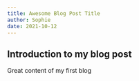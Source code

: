 ```yaml
---
title: Awesome Blog Post Title
author: Sophie
date: 2021-10-12
---
```


## Introduction to my blog post

Great content of my first blog
